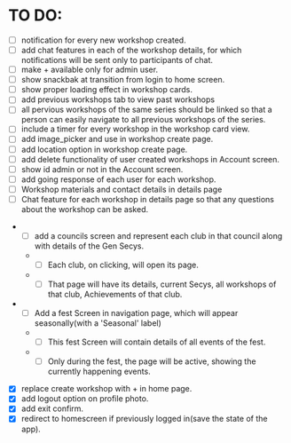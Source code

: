 # TO DO:
- [ ] notification for every new workshop created.
- [ ] add chat features in each of the workshop details, for which notifications will be sent only to participants of chat.
- [ ] make + available only for admin user.
- [ ] show snackbak at transition from login to home screen.
- [ ] show proper loading effect in workshop cards.
- [ ] add previous workshops tab to view past workshops
- [ ] all pervious workshops of the same series should be linked so that a person can easily navigate to all previous workshops of the series.
- [ ] include a timer for every workshop in the workshop card view.
- [ ] add image_picker and use in workshop create page.
- [ ] add location option in workshop create page.
- [ ] add delete functionality of user created workshops in Account screen.
- [ ] show id admin or not in the Account screen.
- [ ] add going response of each user for each workshop.
- [ ] Workshop materials and contact details in details page
- [ ] Chat feature for each workshop in details page so that any questions about the workshop can be asked.
* - [ ] add a councils screen and represent each club in that council along with details of the Gen Secys.
  * - [ ] Each club, on clicking, will open its page.
  * - [ ] That page will have its details, current Secys, all workshops of that club, Achievements of that club.
* - [ ] Add a fest Screen in navigation page, which will appear seasonally(with a 'Seasonal' label)
  * - [ ] This fest Screen will contain details of all events of the fest.
  * - [ ] Only during the fest, the page will be active, showing the currently happening events.
- [x] replace create workshop with + in home page.
- [x] add logout option on profile photo.
- [x] add exit confirm.
- [x] redirect to homescreen if previously logged in(save the state of the app).
